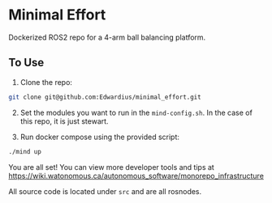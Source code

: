 # Minimal Effort
Dockerized ROS2 repo for a 4-arm ball balancing platform.

## To Use
1. Clone the repo:
``` bash
git clone git@github.com:Edwardius/minimal_effort.git
```

2. Set the modules you want to run in the `mind-config.sh`. In the case of this repo, it is just stewart.

3. Run docker compose using the provided script:
```bash
./mind up
```

You are all set! You can view more developer tools and tips at https://wiki.watonomous.ca/autonomous_software/monorepo_infrastructure

All source code is located under `src` and are all rosnodes.
